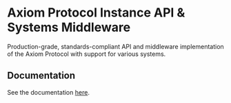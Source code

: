 # Axiom Protocol Instance API & Systems Middleware

Production-grade, standards-compliant API and middleware implementation of the Axiom Protocol with support for various systems.

## Documentation

See the documentation [here](https://docs.provide.services).
